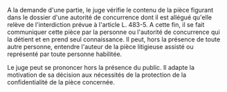  

A la demande d'une partie, le juge vérifie le contenu de la pièce figurant dans le dossier d'une autorité de concurrence dont il est allégué qu'elle relève de l'interdiction prévue à l'article L. 483-5. A cette fin, il se fait communiquer cette pièce par la personne ou l'autorité de concurrence qui la détient et en prend seul connaissance. Il peut, hors la présence de toute autre personne, entendre l'auteur de la pièce litigieuse assisté ou représenté par toute personne habilitée. 


  

Le juge peut se prononcer hors la présence du public. Il adapte la motivation de sa décision aux nécessités de la protection de la confidentialité de la pièce concernée.


  

